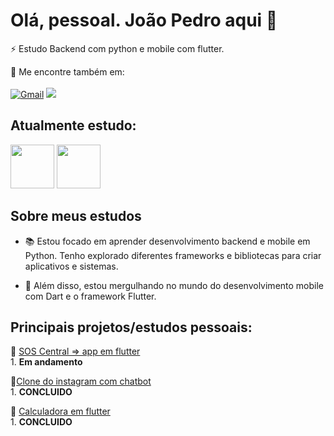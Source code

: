 # Olá, pessoal. João Pedro aqui 👋

⚡ Estudo Backend com python e mobile com flutter.

💬 Me encontre também em: <br>  
<a href="mailto:jpedro030506@gmail.com"> <img src="https://img.shields.io/badge/Gmail-D14836?style=for-the-badge&logo=gmail&logoColor=white" alt="Gmail"></a>
<a href="https://www.linkedin.com/in/jo%C3%A3o-pedro-matos-99b10a256"> <img src="https://img.shields.io/badge/-LinkedIn-%230077B5?style=for-the-badge&logo=linkedin&logoColor=white" target="_blank"></a>

## Atualmente estudo:
<img src="https://cdn.jsdelivr.net/gh/devicons/devicon/icons/python/python-original-wordmark.svg" width="70" height="70"/> <img src="https://seekicon.com/free-icon-download/flutter_2.png" width="70" height="70"/>
## Sobre meus estudos

- 📚 Estou focado em aprender desenvolvimento backend e mobile em Python. Tenho explorado diferentes frameworks e bibliotecas para criar aplicativos e sistemas.

- 📱 Além disso, estou mergulhando no mundo do desenvolvimento mobile com Dart e o framework Flutter.


## Principais projetos/estudos pessoais:

🚀 [SOS Central => app em flutter](https://github.com/jp066/SOS_Central) <br>
         1. **Em andamento** <br>
         
🚀[Clone do instagram com chatbot](https://github.com/jp066/Clone_instagram-With-ChatBot_API) <br>
         1. **CONCLUIDO** <br>
         
🚀 [Calculadora em flutter](https://github.com/jp066/calculadora_em_flutter) <br>
        1. **CONCLUIDO** <br>

